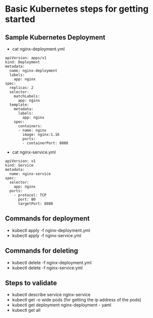 # Basic Kubernetes steps for getting started

## Sample Kubernetes Deployment

* cat nginx-deployment.yml
```
apiVersion: apps/v1
kind: Deployment
metadata:
  name: nginx-deployment
  labels:
    app: nginx
spec:
  replicas: 2
  selector:
    matchLabels:
      app: nginx
  template:
    metadata:
      labels:
        app: nginx
    spec:
      containers:
      - name: nginx
        image: nginx:1.16
        ports:
        - containerPort: 8080
```
* cat nginx-service.yml
```
apiVersion: v1
kind: Service
metadata:
  name: nginx-service
spec:
  selector:
    app: nginx
  ports:
    - protocol: TCP
      port: 80
      targetPort: 8080
```

## Commands for deployment
* kubectl apply -f nginx-deployment.yml
* kubectl apply -f nginx-service.yml

## Commands for deleting
* kubectl delete -f nginx-deployment.yml
* kubectl delete -f nginx-service.yml

## Steps to validate
* kubectl describe service nginx-service
* kubectl get -o wide pods  (for getting the ip address of the pods)
* kubectl get deployment nginx-deployment - yaml
* kubectl get all


